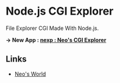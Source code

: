 # Node.js CGI Explorer

File Explorer CGI Made With Node.js.

__→ New App : [nexp : Neo's CGI Explorer](https://github.com/Neos21/neos-cgi-explorer)__


## Links

- [Neo's World](https://neos21.net/)

